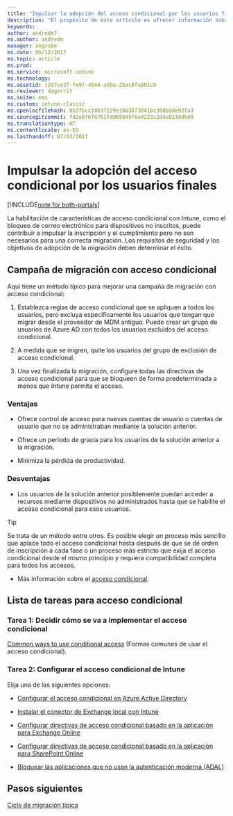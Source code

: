 ```yaml
---
title: "Impulsar la adopción del acceso condicional por los usuarios finales"
description: "El propósito de este artículo es ofrecer información sobre cómo aprovechar el acceso condicional para impulsar la inscripción de Intune."
keywords: 
author: andredm7
ms.author: andredm
manager: angrobe
ms.date: 06/12/2017
ms.topic: article
ms.prod: 
ms.service: microsoft-intune
ms.technology: 
ms.assetid: c2d7ce3f-fe97-4044-ad9e-25ac8fa301c9
ms.reviewer: dagerrit
ms.suite: ems
ms.custom: intune-classic
ms.openlocfilehash: 0b2fbcc1d63f229e1b63873841bc300bdde92fa3
ms.sourcegitcommit: fd2e8f6f8761fdd65b49f6e4223c2d4a013dd6d9
ms.translationtype: HT
ms.contentlocale: es-ES
ms.lasthandoff: 07/03/2017
---
```

# <a name="drive-end-user-adoption-with-conditional-access"></a>Impulsar la adopción del acceso condicional por los usuarios finales

[!INCLUDE[note for both-portals](./includes/note-for-both-portals.md)]

La habilitación de características de acceso condicional con Intune, como el bloqueo de correo electrónico para dispositivos no inscritos, puede contribuir a impulsar la inscripción y el cumplimiento pero no son necesarios para una correcta migración. Los requisitos de seguridad y los objetivos de adopción de la migración deben determinar el éxito.

## <a name="migration-campaign-with-conditional-access"></a>Campaña de migración con acceso condicional

Aquí tiene un método típico para mejorar una campaña de migración con acceso condicional:

1.  Establezca reglas de acceso condicional que se apliquen a todos los usuarios, pero excluya específicamente los usuarios que tengan que migrar desde el proveedor de MDM antiguo. Puede crear un grupo de usuarios de Azure AD con todos los usuarios excluidos del acceso condicional.

2.  A medida que se migren, quite los usuarios del grupo de exclusión de acceso condicional.

3.  Una vez finalizada la migración, configure todas las directivas de acceso condicional para que se bloqueen de forma predeterminada a menos que Intune permita el acceso.

### <a name="advantages"></a>Ventajas

-   Ofrece control de acceso para nuevas cuentas de usuario o cuentas de usuario que no se administraban mediante la solución anterior.

-   Ofrece un período de gracia para los usuarios de la solución anterior a la migración.

-   Minimiza la pérdida de productividad.

### <a name="disadvantages"></a>Desventajas

-   Los usuarios de la solución anterior posiblemente puedan acceder a recursos mediante dispositivos no administrados hasta que se habilite el acceso condicional para esos usuarios.

> [!TIP]
> Se trata de un método entre otros. Es posible elegir un proceso más sencillo que aplace todo el acceso condicional hasta después de que se dé orden de inscripción a cada fase o un proceso más estricto que exija el acceso condicional desde el mismo principio y requiera compatibilidad completa para todos los accesos.

-   Más información sobre el [acceso condicional](/intune/conditional-access).

## <a name="task-list-for-conditional-access"></a>Lista de tareas para acceso condicional

### <a name="task-1-decide-how-you-are-going-to-implement-conditional-access"></a>Tarea 1: Decidir cómo se va a implementar el acceso condicional

[Common ways to use conditional access](/intune/conditional-access-intune-common-ways-use) (Formas comunes de usar el acceso condicional).

### <a name="task-2-set-up-intune-conditional-access"></a>Tarea 2: Configurar el acceso condicional de Intune

Elija una de las siguientes opciones:

-   [Configurar el acceso condicional en Azure Active Directory](https://docs.microsoft.com/azure/active-directory/active-directory-conditional-access-azure-portal)

-   [Instalar el conector de Exchange local con Intune](/intune/exchange-connector-install)

-   [Configurar directivas de acceso condicional basado en la aplicación para Exchange Online](/intune/app-based-conditional-access-intune-exchange-online-create)

-   [Configurar directivas de acceso condicional basado en la aplicación para SharePoint Online](/intune/app-based-conditional-access-intune-sharepoint-online-create)

-   [Bloquear las aplicaciones que no usan la autenticación moderna (ADAL)](/intune/app-modern-authentication-block)

## <a name="next-steps"></a>Pasos siguientes

[Ciclo de migración típica](migration-guide-cycle.md)
